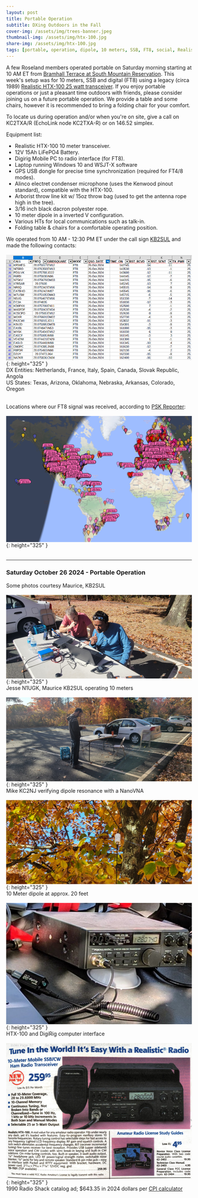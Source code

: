 ```yaml
---
layout: post
title: Portable Operation
subtitle: DXing Outdoors in the Fall
cover-img: /assets/img/trees-banner.jpeg
thumbnail-img: /assets/img/htx-100.jpg
share-img: /assets/img/htx-100.jpg
tags: [portable, operation, dipole, 10 meters, SSB, FT8, social, Realistic HTX-100, Radio Shack]
---
```


A few Roseland members operated portable on Saturday morning starting at 10 AM ET from [Bramhall Terrace at South Mountain Reservation](https://maps.app.goo.gl/wB3PrZ47D6CqHRXK8).  This week's setup was for 10 meters, SSB and digital (FT8) using a legacy (circa 1989) [Realistic HTX-100 25 watt transceiver](https://www.rigpix.com/rs-realistic/realistic_htx100.htm).  If you enjoy portable operations or just a pleasant time outdoors with friends, please consider joining us on a future portable operation.  We provide a table and some chairs, however it is recommended to bring a folding chair for your comfort.

To locate us during operation and/or when you're on site, give a call on KC2TXA/R (EchoLink node KC2TXA-R) or on 146.52 simplex.

Equipment list:
- Realistic HTX-100 10 meter transceiver.
- 12V 15Ah LiFePO4 Battery.
- Digirig Mobile PC to radio interface (for FT8).
- Laptop running Windows 10 and WSJT-X software
- GPS USB dongle for precise time synchronization (required for FT4/8 modes).
- Alinco electret condenser microphone (uses the Kenwood pinout standard), compatible with the HTX-100.
- Arborist throw line kit w/ 15oz throw bag (used to get the antenna rope high in the tree).
- 3/16 inch black dacron polyester rope.
- 10 meter dipole in a inverted V configuration.
- Various HTs for local communications such as talk-in.
- Folding table & chairs for a comfortable operating position.

We operated from 10 AM - 12:30 PM ET under the call sign [KB2SUL](https://www.qrz.com/db/KB2SUL) and made the following contacts:<br/><br/>
[<img align="center" src="/assets/img/oct-26-logbook.png">](../assets/img/oct-26-logbook.png){: height="325" }<br/>
DX Entities: Netherlands, France, Italy, Spain, Canada, Slovak Republic, Angola<br/>
US States: Texas, Arizona, Oklahoma, Nebraska, Arkansas, Colorado, Oregon
<br/><br/>

Locations where our FT8 signal was received, according to [PSK Reporter](https://pskreporter.info/):<br/><br/>
[<img align="center" src="/assets/img/psk-reporter-kb2sul.png">](../assets/img/psk-reporter-kb2sul.png){: height="325" }<br/><br/>

---
### Saturday October 26 2024 - Portable Operation
Some photos courtesy Maurice, KB2SUL<br/><br/>
[<img align="center" src="/assets/img/jesse-mo.jpeg">](../assets/img/jesse-mo.jpeg){: height="325" }<br/>
Jesse N1UGK, Maurice KB2SUL operating 10 meters<br/><br/>
[<img align="center" src="/assets/img/mike-nanovna.jpeg">](../assets/img/mike-nanovna.jpeg){: height="325" }<br/>
Mike KC2NJ verifying dipole resonance with a NanoVNA<br/><br/>
[<img align="center" src="/assets/img/10m-dipole.jpeg">](../assets/img/10m-dipole.jpeg){: height="325" }<br/>
10 Meter dipole at approx. 20 feet<br/><br/>
[<img align="center" src="/assets/img/htx-100-and-digirig.jpg">](../assets/img/htx-100-and-digirig.jpg){: height="325" }<br/>
HTX-100 and DigiRig computer interface<br/><br/>
[<img align="center" src="/assets/img/1990-rs-ad.png">](../assets/img/1990-rs-ad.png){: height="325" }<br/>
1990 Radio Shack catalog ad; $643.35 in 2024 dollars per [CPI calculator](https://data.bls.gov/cgi-bin/cpicalc.pl)<br/><br/>

